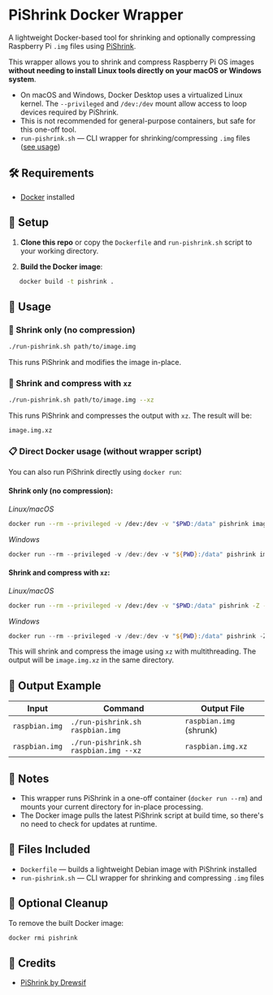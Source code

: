 # PiShrink Docker Wrapper

A lightweight Docker-based tool for shrinking and optionally compressing Raspberry Pi `.img` files using [PiShrink](https://github.com/Drewsif/PiShrink).

This wrapper allows you to shrink and compress Raspberry Pi OS images **without needing to install Linux tools directly on your macOS or Windows system**.

* On macOS and Windows, Docker Desktop uses a virtualized Linux kernel. The `--privileged` and `/dev:/dev` mount allow access to loop devices required by PiShrink.
* This is not recommended for general-purpose containers, but safe for this one-off tool.
* `run-pishrink.sh` — CLI wrapper for shrinking/compressing `.img` files ([see usage](#-usage))


## 🛠 Requirements

* [Docker](https://www.docker.com/) installed

## 🚀 Setup

1. **Clone this repo** or copy the `Dockerfile` and `run-pishrink.sh` script to your working directory.

2. **Build the Docker image**:

```bash
   docker build -t pishrink .
```

## 🔧 Usage

### 🔹 Shrink only (no compression)

```bash
./run-pishrink.sh path/to/image.img
```

This runs PiShrink and modifies the image in-place.

### 🔹 Shrink and compress with `xz`

```bash
./run-pishrink.sh path/to/image.img --xz
```

This runs PiShrink and compresses the output with `xz`. The result will be:

```
image.img.xz
```

### 📋 Direct Docker usage (without wrapper script)

You can also run PiShrink directly using `docker run`:

#### Shrink only (no compression):

*Linux/macOS*
```bash
docker run --rm --privileged -v /dev:/dev -v "$PWD:/data" pishrink image.img
```

*Windows*
```powershell
docker run --rm --privileged -v /dev:/dev -v "${PWD}:/data" pishrink image.img
```

#### Shrink and compress with `xz`:

*Linux/macOS*
```bash
docker run --rm --privileged -v /dev:/dev -v "$PWD:/data" pishrink -Z -a image.img
```

*Windows*
```powershell
docker run --rm --privileged -v /dev:/dev -v "${PWD}:/data" pishrink -Z -a  image.img
```

This will shrink and compress the image using `xz` with multithreading. The output will be `image.img.xz` in the same directory.

## 📆 Output Example

| Input          | Command                               | Output File             |
| -------------- | ------------------------------------- | ----------------------- |
| `raspbian.img` | `./run-pishrink.sh raspbian.img`      | `raspbian.img` (shrunk) |
| `raspbian.img` | `./run-pishrink.sh raspbian.img --xz` | `raspbian.img.xz`       |

## 📝 Notes

* This wrapper runs PiShrink in a one-off container (`docker run --rm`) and mounts your current directory for in-place processing.
* The Docker image pulls the latest PiShrink script at build time, so there's no need to check for updates at runtime.

## 📂 Files Included

* `Dockerfile` — builds a lightweight Debian image with PiShrink installed
* `run-pishrink.sh` — CLI wrapper for shrinking and compressing `.img` files

## 🧼 Optional Cleanup

To remove the built Docker image:

```bash
docker rmi pishrink
```

## 🙌 Credits

* [PiShrink by Drewsif](https://github.com/Drewsif/PiShrink)
